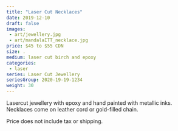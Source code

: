 ```yaml
---
title: "Laser Cut Necklaces"
date: 2019-12-10
draft: false
images:
 - art/jewellery.jpg
 - art/mandalaITT_necklace.jpg
price: $45 to $55 CDN
size: .
medium: laser cut birch and epoxy
categories:
 - laser
series: Laser Cut Jewellery
seriesGroup: 2020-19-19-1234
weight: 30
---
```


Lasercut jewellery with epoxy and hand painted with metallic inks. Necklaces come on leather cord or gold-filled chain.

Price does not include tax or shipping.
